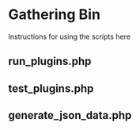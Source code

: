 # Gathering Bin

Instructions for using the scripts here

## run_plugins.php


## test_plugins.php

## generate_json_data.php
